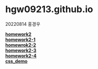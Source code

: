 # hgw09213.github.io
20220814 홍경우

[**homework2**](https://hgw09213.github.io/homeworkex.html)<br>
[**homework2-1**](https://hgw09213.github.io/homework2-1.html)<br>
[**homewrok2-2**](https://hgw09213.github.io/Table.html)<br>
[**homework2-3**](https://hgw09213.github.io/TwoColum.html)<br>
[**homework2-4**](https://hgw09213.github.io/Image.html)<br>
[**css_demo**](hgw09213.github.io/css_demo.html)

